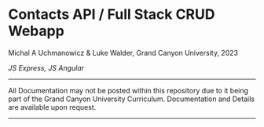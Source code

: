 # Contacts API / Full Stack CRUD Webapp
Michal A Uchmanowicz & Luke Walder, Grand Canyon University, 2023

*JS Express, JS Angular*

___

All Documentation may not be posted within this repository due to it being part of the Grand Canyon University Curriculum. Documentation and Details are available upon request. 

___

